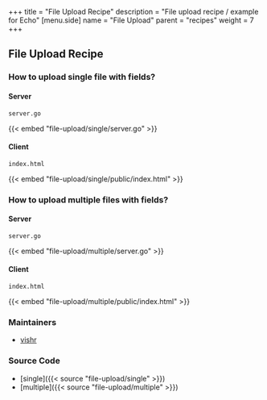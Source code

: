 +++
title = "File Upload Recipe"
description = "File upload recipe / example for Echo"
[menu.side]
  name = "File Upload"
  parent = "recipes"
  weight = 7
+++

## File Upload Recipe

### How to upload single file with fields?

#### Server

`server.go`

{{< embed "file-upload/single/server.go" >}}

#### Client

`index.html`

{{< embed "file-upload/single/public/index.html" >}}

### How to upload multiple files with fields?

#### Server

`server.go`

{{< embed "file-upload/multiple/server.go" >}}

#### Client

`index.html`

{{< embed "file-upload/multiple/public/index.html" >}}

### Maintainers

- [vishr](https://github.com/vishr)

### Source Code

- [single]({{< source "file-upload/single" >}})
- [multiple]({{< source "file-upload/multiple" >}})
